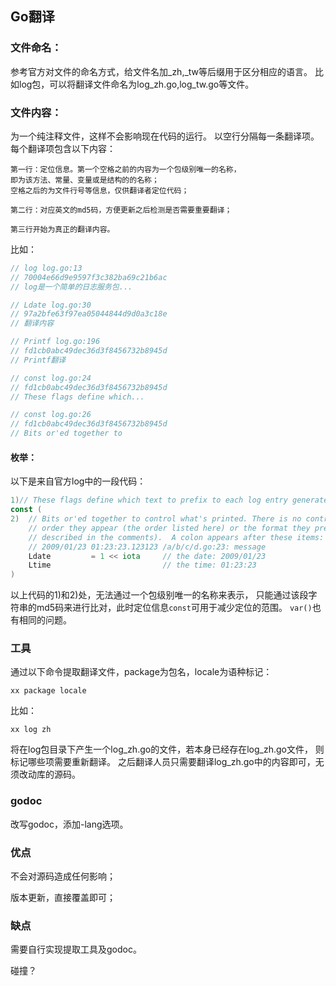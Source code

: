 ## Go翻译

### 文件命名：
参考官方对文件的命名方式，给文件名加_zh,_tw等后缀用于区分相应的语言。
比如log包，可以将翻译文件命名为log_zh.go,log_tw.go等文件。

### 文件内容：
为一个纯注释文件，这样不会影响现在代码的运行。
以空行分隔每一条翻译项。每个翻译项包含以下内容：

    第一行：定位信息。第一个空格之前的内容为一个包级别唯一的名称，
    即为该方法、常量、变量或是结构的的名称；
    空格之后的为文件行号等信息，仅供翻译者定位代码；

    第二行：对应英文的md5码，方便更新之后检测是否需要重要翻译；

    第三行开始为真正的翻译内容。
比如：

```go
// log log.go:13
// 70004e66d9e9597f3c382ba69c21b6ac
// log是一个简单的日志服务包...

// Ldate log.go:30
// 97a2bfe63f97ea05044844d9d0a3c18e
// 翻译内容

// Printf log.go:196
// fd1cb0abc49dec36d3f8456732b8945d
// Printf翻译

// const log.go:24
// fd1cb0abc49dec36d3f8456732b8945d
// These flags define which...

// const log.go:26
// fd1cb0abc49dec36d3f8456732b8945d
// Bits or'ed together to
```

#### 枚举：
以下是来自官方log中的一段代码：
```go
1)// These flags define which text to prefix to each log entry generated by the Logger.
const (
2)  // Bits or'ed together to control what's printed. There is no control over the
	// order they appear (the order listed here) or the format they present (as
	// described in the comments).  A colon appears after these items:
	// 2009/01/23 01:23:23.123123 /a/b/c/d.go:23: message
	Ldate         = 1 << iota     // the date: 2009/01/23
	Ltime                         // the time: 01:23:23
)
```
以上代码的1)和2)处，无法通过一个包级别唯一的名称来表示，
只能通过该段字符串的md5码来进行比对，此时定位信息`const`可用于减少定位的范围。
`var()`也有相同的问题。

### 工具
通过以下命令提取翻译文件，package为包名，locale为语种标记：
```shell
xx package locale
```
比如：
```shell
xx log zh
```
将在log包目录下产生一个log_zh.go的文件，若本身已经存在log_zh.go文件，
则标记哪些项需要重新翻译。
之后翻译人员只需要翻译log_zh.go中的内容即可，无须改动库的源码。

### godoc
改写godoc，添加-lang选项。

### 优点
不会对源码造成任何影响；

版本更新，直接覆盖即可；

### 缺点
需要自行实现提取工具及godoc。

碰撞？
